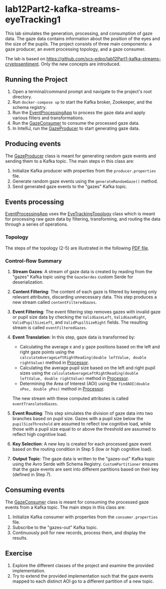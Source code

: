 # lab12Part2-kafka-streams-eyeTracking1

This lab simulates the generation, processing, and consumption of gaze data. 
The gaze data contains information about the position of the eyes and the size of the pupils. 
The project consists of three main components: a gaze producer, an event processing topology, and a gaze consumer. 

The lab is based on https://github.com/scs-edpo/lab12Part1-kafka-streams-cryptosentiment. 
Only the new concepts are introduced.

## Running the Project

1. Open a terminal/command prompt and navigate to the project's root directory.
2. Run `docker-compose up` to start the Kafka broker, Zookeeper, and the schema registry.
3. Run the [EventProcessingApp](/src/main/java/magicalpipelines/EventProcessingApp.java)  to process the gaze data and apply various filters and transformations.
4. Run the [GazeConsumer](/src/main/java/magicalpipelines/GazeConsumer.java) to consume the processed gaze data.
5. In IntelliJ, run the [GazeProducer](/src/main/java/magicalpipelines/GazeProducer.java) to start generating gaze data.


## Producing events

The [GazeProducer](/src/main/java/magicalpipelines/GazeProducer.java) class is meant for generating random gaze events and sending them to a Kafka topic. The main steps in this class are:

1. Initialize Kafka producer with properties from the `producer.properties` file.
2. Generate random gaze events using the `generateRandomGaze()` method.
3. Send generated gaze events to the "gazes" Kafka topic.

## Events processing

[EventProcessingApp](/src/main/java/magicalpipelines/EventProcessingApp.java) uses the [EyeTrackingTopology](/src/main/java/magicalpipelines/topology/EyeTrackingTopology.java) class which  is meant for processing raw gaze data by filtering, transforming, and routing the data through a series of operations.

### Topology

The steps of the topology (2-5) are illustrated in the following [PDF file](doc/eventsProcessingPipeline.pdf).

### Control-flow Summary

1. **Stream Gazes**: A stream of gaze data is created by reading from the "gazes" Kafka topic using the `GazeSerdes` custom Serde for deserialization.

2. **Content Filtering**: The content of each gaze is filtered by keeping only relevant attributes, discarding unnecessary data. This step produces a new stream called `contentFilteredGazes`.

3. **Event Filtering**: The event filtering step removes gazes with invalid gaze or pupil size data by checking the `ValidGazeLeft`, `ValidGazeRight`, `ValidPupilSizeLeft`, and `ValidPupilSizeRight` fields. The resulting stream is called `eventFilteredGazes`.

4. **Event Translation**: In this step, gaze data is transformed by:
    - Calculating the average x and y gaze positions based on the left and right gaze points using the `calculateAverageLeftRightReading(double leftValue, double rightValue)` method in [Processor](/src/main/java/magicalpipelines/gazeprocessing/Processor.java).
    - Calculating the average pupil size based on the left and right pupil sizes using the `calculateAverageLeftRightReading(double leftValue, double rightValue)` method in [Processor](/src/main/java/magicalpipelines/gazeprocessing/Processor.java).
    - Determining the Area of Interest (AOI) using the `findAOI(double xPos, double yPos)` method in [Processor](/src/main/java/magicalpipelines/gazeprocessing/Processor.java).

   The new stream with these computed attributes is called `eventTranslatedGazes`.

5. **Event Routing**: This step simulates the division of gaze data into two branches based on pupil size. Gazes with a pupil size below the `pupilSizeThreshold` are assumed to reflect low cognitive load, while those with a pupil size equal to or above the threshold are assumed to reflect high cognitive load.

6. **Key Selection**: A new key is created for each processed gaze event based on the routing condition in Step 5 (low or high cognitive load).

7. **Output Topic**: The gaze data is written to the "gazes-out" Kafka topic using the Avro Serde with Schema Registry. `CustomPartitioner` ensures that the gaze events are sent into different partitions based on their key (defined in Step 7).

## Consuming events

The [GazeConsumer](/src/main/java/magicalpipelines/GazeConsumer.java)  class is meant for consuming the processed gaze events from a Kafka topic. The main steps in this class are:

1. Initialize Kafka consumer with properties from the `consumer.properties` file.
2. Subscribe to the "gazes-out" Kafka topic.
3. Continuously poll for new records, process them, and display the results.

## Exercise

1. Explore the different classes of the project and examine the provided implementation. 
2. Try to extend the provided implementation such that the gaze events mapped to each distinct AOI go to a different partition of a new topic.

